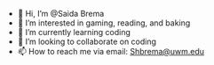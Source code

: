 - 👋 Hi, I’m @Saida Brema
- 👀 I’m interested in gaming, reading, and baking
- 🌱 I’m currently learning coding
- 💞️ I’m looking to collaborate on coding
- 📫 How to reach me via email: Shbrema@uwm.edu 

<!---
SaidaBrema/SaidaBrema is a ✨ special ✨ repository because its `README.md` (this file) appears on your GitHub profile.
You can click the Preview link to take a look at your changes.
--->
